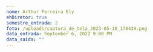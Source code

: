 ```yaml
---
nome: Arthur Ferreira Ely
ehDiretor: true
semestre_entrada: 2
foto: /uploads/captura_de_tela_2023-05-10_170439.png
data_entrada: September 6, 2022 9:00 PM
data_saida: ""
---
```


